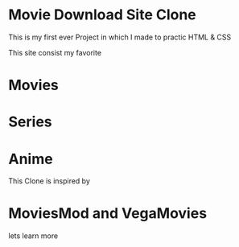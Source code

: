 # Movie Download Site Clone

This is my first ever Project in which I made to practic HTML & CSS  <br>

This site consist my favorite <br>
# Movies
# Series
# Anime 

This Clone is inspired by 
# MoviesMod and VegaMovies
lets learn more 
